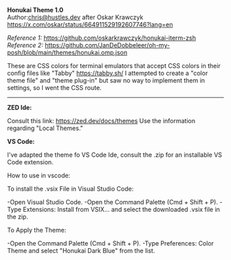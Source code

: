 __Honukai Theme 1.0__  
Author:chris@hustles.dev after Oskar Krawczyk https://x.com/oskar/status/664911529192607746?lang=en

*Reference 1:* https://github.com/oskarkrawczyk/honukai-iterm-zsh  
*Reference 2:* https://github.com/JanDeDobbeleer/oh-my-posh/blob/main/themes/honukai.omp.json

These are CSS colors for terminal emulators that accept CSS colors in their config files like "Tabby" https://tabby.sh/
I attempted to create a "color theme file" and "theme plug-in" but saw no way to implement them in settings, so I went the CSS route.

-----
**__ZED Ide:__**  

Consult this link: https://zed.dev/docs/themes
Use the information regarding "Local Themes."

**__VS Code:__**  

I've adapted the theme fo VS Code Ide, consult the .zip for an installable VS Code extension.

How to use in vscode:

To install the .vsix File in Visual Studio Code:

-Open Visual Studio Code.
-Open the Command Palette (Cmd + Shift + P).
-Type Extensions: Install from VSIX... and select the downloaded .vsix file in the zip.

To Apply the Theme:

-Open the Command Palette (Cmd + Shift + P).
-Type Preferences: Color Theme and select "Honukai Dark Blue" from the list.